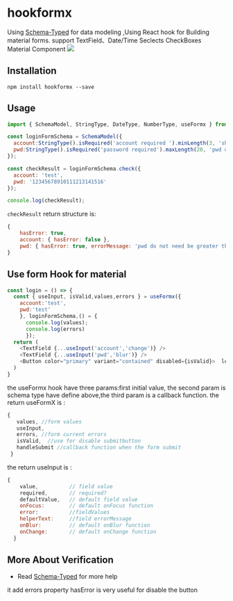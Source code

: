 # hookformx

Using [Schema-Typed](https://github.com/rsuite/schema-typed) for data modeling ,Using React hook for Building material forms.
support TextField、Date/Time Seclects CheckBoxes Material Component 
<img src="https://i.loli.net/2019/09/25/9xQUVJXmiaEGbfW.gif" />
## Installation

```
npm install hookformx --save
```

## Usage

```js
import { SchemaModel, StringType, DateType, NumberType, useFormx } from 'hookformx';

const loginFormSchema = SchemaModel({
  account:StringType().isRequired('account required ').minLength(3, 'should not be less than 3'),
  pwd:StringType().isRequired('password required').maxLength(20, 'pwd do not need be greater than 20')
});

const checkResult = loginFormSchema.check({
  account: 'test',
  pwd: '12345678910111213141516'
});

console.log(checkResult);
```

`checkResult` return structure is:

```js
{
    hasError: true,
    account: { hasError: false },
    pwd: { hasError: true, errorMessage: 'pwd do not need be greater than 20' }
}
```

## Use form Hook for material

```js
const login = () => {
  const { useInput, isValid,values,errors } = useFormx({
    account:'test',
    pwd:'test'
    }, loginFormSchema,() = {
      console.log(values);
      console.log(errors)
      });
  return (
    <TextField {...useInput('account','change')} />
    <TextField {...useInput('pwd','blur')} />
    <Button color="primary" variant="contained" disabled={isValid}>  login  </Button>
  )
}
```
 the useFormx hook have three params:first initial value, the second param is schema type have define above,the third param is a callback function.
 the return useFormX is :
 ```js
 {
    values, //form values
    useInput,
    errors, //form current errors
    isValid,  //use for disable submitbutton
    handleSubmit //callback function when the form submit
  }
  ```
the return useInput is :
```js
{
    value,          // field value
    required,       // required?
    defaultValue,   // default field value
    onFocus:        // default onFocus function
    error:          //fieldValues
    helperText:     //field errorMessage
    onBlur:         // default onBlur function
    onChange:       // default onChange function
  }
```

## More About Verification
- Read [Schema-Typed](https://github.com/rsuite/schema-typed) for more help

it add errors property hasError is very useful for disable the button
 


